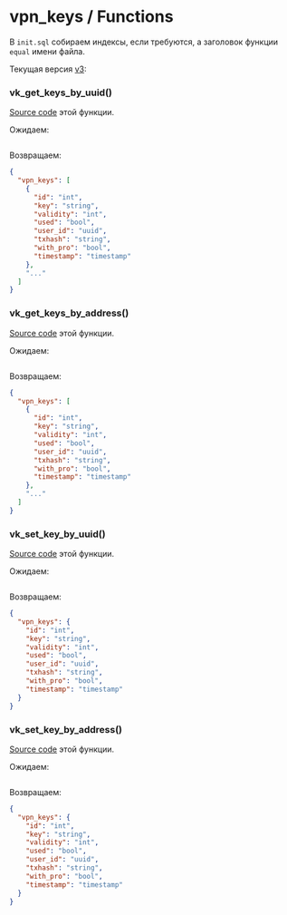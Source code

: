 # vpn_keys / Functions

В `init.sql` собираем индексы, если требуются, а заголовок функции `equal` имени файла.

Текущая версия [v3](https://github.com/oresdev/tbcc_postgresql_schemas/tree/master/schemas/v3/):

### vk_get_keys_by_uuid()

[Source code](https://github.com/oresdev/tbcc_postgresql_schemas/tree/master/schemas/v3/tables/vpn_keys/vk_get_keys_by_uuid.sql) этой функции.

Ожидаем:

```json

```

Возвращаем:

```json
{
  "vpn_keys": [
    {
      "id": "int",
      "key": "string",
      "validity": "int",
      "used": "bool",
      "user_id": "uuid",
      "txhash": "string",
      "with_pro": "bool",
      "timestamp": "timestamp"
    },
    "..."
  ]
}
```

### vk_get_keys_by_address()

[Source code](https://github.com/oresdev/tbcc_postgresql_schemas/tree/master/schemas/v3/tables/vpn_keys/vk_get_keys_by_address.sql) этой функции.

Ожидаем:

```json

```

Возвращаем:

```json
{
  "vpn_keys": [
    {
      "id": "int",
      "key": "string",
      "validity": "int",
      "used": "bool",
      "user_id": "uuid",
      "txhash": "string",
      "with_pro": "bool",
      "timestamp": "timestamp"
    },
    "..."
  ]
}
```

### vk_set_key_by_uuid()

[Source code](https://github.com/oresdev/tbcc_postgresql_schemas/tree/master/schemas/v3/tables/vpn_keys/vk_set_key_by_uuid.sql) этой функции.

Ожидаем:

```json

```

Возвращаем:

```json
{
  "vpn_keys": {
    "id": "int",
    "key": "string",
    "validity": "int",
    "used": "bool",
    "user_id": "uuid",
    "txhash": "string",
    "with_pro": "bool",
    "timestamp": "timestamp"
  }
}
```

### vk_set_key_by_address()

[Source code](https://github.com/oresdev/tbcc_postgresql_schemas/tree/master/schemas/v3/tables/vpn_keys/vk_set_key_by_address.sql) этой функции.

Ожидаем:

```json

```

Возвращаем:

```json
{
  "vpn_keys": {
    "id": "int",
    "key": "string",
    "validity": "int",
    "used": "bool",
    "user_id": "uuid",
    "txhash": "string",
    "with_pro": "bool",
    "timestamp": "timestamp"
  }
}
```
